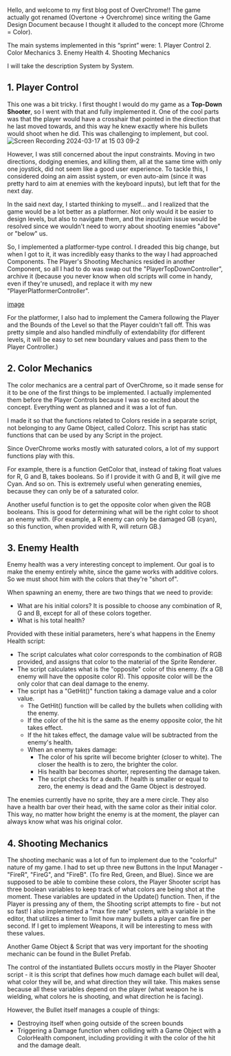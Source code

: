 Hello, and welcome to my first blog post of OverChrome!! The game actually got renamed (Overtone -> Overchrome) since writing the Game Design Document because I thought it alluded to the concept more (Chrome = Color).

The main systems implemented in this “sprint” were:
    1. Player Control
    2. Color Mechanics
    3. Enemy Health
    4. Shooting Mechanics

I will take the description System by System.

## 1. Player Control
This one was a bit tricky. I first thought I would do my game as a **Top-Down Shooter**, so I went with that and fully implemented it. One of the cool parts was that the player would have a crosshair that pointed in the direction that he last moved towards, and this way he knew exactly where his bullets would shoot when he did. This was challenging to implement, but cool.
![Screen Recording 2024-03-17 at 15 03 09-2](https://github.com/laurarebelo/GMD1/assets/91252082/ca001ac6-9b6f-4118-9e62-37c8b313b646)

However, I was still concerned about the input constraints. Moving in two directions, dodging enemies, and killing them, all at the same time with only one joystick, did not seem like a good user experience. To tackle this, I considered doing an aim assist system, or even auto-aim (since it was pretty hard to aim at enemies with the keyboard inputs), but left that for the next day.

In the said next day, I started thinking to myself... and I realized that the game would be a lot better as a platformer. Not only would it be easier to design levels, but also to navigate them, and the input/aim issue would be resolved since we wouldn't need to worry about shooting enemies "above" or "below" us.

So, I implemented a platformer-type control. I dreaded this big change, but when I got to it, it was incredibly easy thanks to the way I had approached Components. The Player's Shooting Mechanics resided in another Component, so all I had to do was swap out the "PlayerTopDownController", archive it (because you never know when old scripts will come in handy, even if they're unused), and replace it with my new "PlayerPlatformerController".

[image](https://github.com/laurarebelo/GMD1/assets/91252082/864823aa-bed3-4fc6-a93e-3357e42eb1b5)

For the platformer, I also had to implement the Camera following the Player and the Bounds of the Level so that the Player couldn't fall off. This was pretty simple and also handled mindfully of extendability (for different levels, it will be easy to set new boundary values and pass them to the Player Controller.)

## 2. Color Mechanics

The color mechanics are a central part of OverChrome, so it made sense for it to be one of the first things to be implemented. I actually implemented them before the Player Controls because I was so excited about the concept. Everything went as planned and it was a lot of fun.

I made it so that the functions related to Colors reside in a separate script, not belonging to any Game Object, called Colorz. This script has static functions that can be used by any Script in the project.

Since OverChrome works mostly with saturated colors, a lot of my support functions play with this.

For example, there is a function GetColor that, instead of taking float values for R, G and B, takes booleans. So if I provide it with G and B, it will give me Cyan. And so on. This is extremely useful when generating enemies, because they can only be of a saturated color.

Another useful function is to get the opposite color when given the RGB booleans. This is good for determining what will be the right color to shoot an enemy with. (For example, a R enemy can only be damaged GB (cyan), so this function, when provided with R, will return GB.)

## 3. Enemy Health

Enemy health was a very interesting concept to implement. Our goal is to make the enemy entirely white, since the game works with additive colors. So we must shoot him with the colors that they're "short of".

When spawning an enemy, there are two things that we need to provide:
- What are his initial colors? It is possible to choose any combination of R, G and B, except for all of these colors together.
- What is his total health?

Provided with these initial parameters, here's what happens in the Enemy Health script:

- The script calculates what color corresponds to the combination of RGB provided, and assigns that color to the material of the Sprite Renderer.
- The script calculates what is the "opposite" color of this enemy. (fx a GB enemy will have the opposite color R). This opposite color will be the only color that can deal damage to the enemy.
- The script has a "GetHit()" function taking a damage value and a color value.
  - The GetHit() function will be called by the bullets when colliding with the enemy.
  - If the color of the hit is the same as the enemy opposite color, the hit takes effect.
  - If the hit takes effect, the damage value will be subtracted from the enemy's health.
  - When an enemy takes damage:
    - The color of his sprite will become brighter (closer to white). The closer the health is to zero, the brighter the color.
    - His health bar becomes shorter, representing the damage taken.
    - The script checks for a death. If health is smaller or equal to zero, the enemy is dead and the Game Object is destroyed.
   
The enemies currently have no sprite, they are a mere circle. They also have a health bar over their head, with the same color as their initial color. This way, no matter how bright the enemy is at the moment, the player can always know what was his original color.

## 4. Shooting Mechanics

The shooting mechanic was a lot of fun to implement due to the "colorful" nature of my game. I had to set up three new Buttons in the Input Manager - "FireR", "FireG", and "FireB". (To fire Red, Green, and Blue). Since we are supposed to be able to combine these colors, the Player Shooter script has three boolean variables to keep track of what colors are being shot at the moment. These variables are updated in the Update() function. Then, if the Player is pressing any of them, the Shooting script attempts to fire - but not so fast! I also implemented a "max fire rate" system, with a variable in the editor, that utilizes a timer to limit how many bullets a player can fire per second. If I get to implement Weapons, it will be interesting to mess with these values.

Another Game Object & Script that was very important for the shooting mechanic can be found in the Bullet Prefab.

The control of the instantiated Bullets occurs mostly in the Player Shooter script - it is this script that defines how much damage each bullet will deal, what color they will be, and what direction they will take. This makes sense because all these variables depend on the player (what weapon he is wielding, what colors he is shooting, and what direction he is facing).

However, the Bullet itself manages a couple of things:
- Destroying itself when going outside of the screen bounds
- Triggering a Damage function when colliding with a Game Object with a ColorHealth component, including providing it with the color of the hit and the damage dealt.

